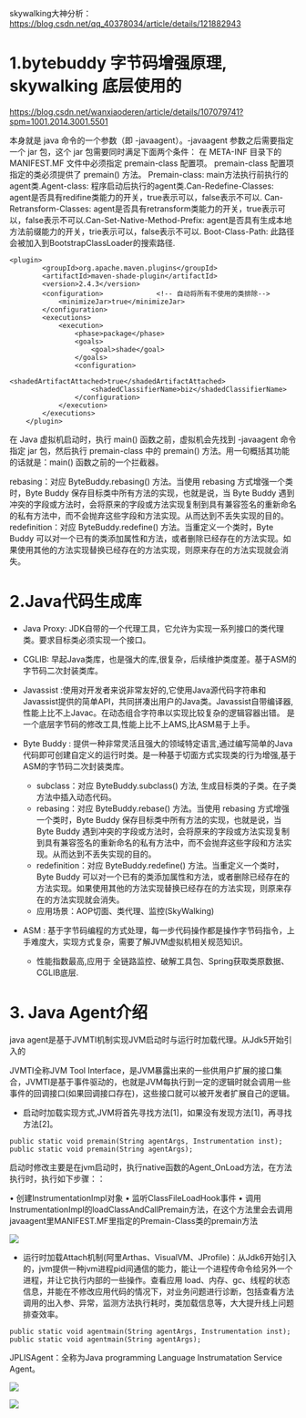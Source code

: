 
skywalking大神分析： https://blog.csdn.net/qq_40378034/article/details/121882943



# 1.bytebuddy 字节码增强原理,  skywalking 底层使用的
https://blog.csdn.net/wanxiaoderen/article/details/107079741?spm=1001.2014.3001.5501

本身就是 java 命令的一个参数（即 -javaagent）。-javaagent 参数之后需要指定一个 jar 包，这个 jar 包需要同时满足下面两个条件：
在 META-INF 目录下的 MANIFEST.MF 文件中必须指定 premain-class 配置项。
    premain-class 配置项指定的类必须提供了 premain() 方法。
    Premain-class: main方法执行前执行的agent类.Agent-class: 程序启动后执行的agent类.Can-Redefine-Classes: agent是否具有redifine类能力的开关，true表示可以，false表示不可以.
    Can-Retransform-Classes: agent是否具有retransform类能力的开关，true表示可以，false表示不可以.Can-Set-Native-Method-Prefix: agent是否具有生成本地方法前缀能力的开关，trie表示可以，false表示不可以.
    Boot-Class-Path: 此路径会被加入到BootstrapClassLoader的搜索路径.
    
    <plugin>
            <groupId>org.apache.maven.plugins</groupId>
            <artifactId>maven-shade-plugin</artifactId>
            <version>2.4.3</version>
            <configuration>             <!-- 自动将所有不使用的类排除-->
                <minimizeJar>true</minimizeJar>
            </configuration>
            <executions>
                <execution>
                    <phase>package</phase>
                    <goals>
                        <goal>shade</goal>
                    </goals>
                    <configuration>
                        <shadedArtifactAttached>true</shadedArtifactAttached>
                        <shadedClassifierName>biz</shadedClassifierName>
                    </configuration>
                </execution>
            </executions>
        </plugin>
        
    
在 Java 虚拟机启动时，执行 main() 函数之前，虚拟机会先找到 -javaagent 命令指定 jar 包，然后执行 premain-class 中的 premain() 方法。用一句概括其功能的话就是：main() 函数之前的一个拦截器。



rebasing：对应 ByteBuddy.rebasing() 方法。当使用 rebasing 方式增强一个类时，Byte Buddy 保存目标类中所有方法的实现，也就是说，当 Byte Buddy 遇到冲突的字段或方法时，会将原来的字段或方法实现复制到具有兼容签名的重新命名的私有方法中，而不会抛弃这些字段和方法实现。从而达到不丢失实现的目的。
redefinition：对应 ByteBuddy.redefine() 方法。当重定义一个类时，Byte Buddy 可以对一个已有的类添加属性和方法，或者删除已经存在的方法实现。如果使用其他的方法实现替换已经存在的方法实现，则原来存在的方法实现就会消失。



# 2.Java代码生成库
- Java Proxy: JDK自带的一个代理工具，它允许为实现一系列接口的类代理类。要求目标类必须实现一个接口。
- CGLIB: 早起Java类库，也是强大的库,很复杂，后续维护类度差。基于ASM的字节码二次封装类库。
- Javassist :使用对开发者来说非常友好的,它使用Java源代码字符串和Javassist提供的简单API，共同拼凑出用户的Java类。Javassist自带编译器,性能上比不上Javac。在动态组合字符串以实现比较复杂的逻辑容器出错。
    是一个底层字节码的修改工具,性能上比不上AMS,比ASM易于上手。
- Byte Buddy : 提供一种非常灵活且强大的领域特定语言,通过编写简单的Java代码即可创建自定义的运行时类。是一种基于切面方式实现类的行为增强,基于ASM的字节码二次封装类库。
    - subclass：对应 ByteBuddy.subclass() 方法, 生成目标类的子类。在子类方法中插入动态代码。
    - rebasing：对应 ByteBuddy.rebase() 方法。当使用 rebasing 方式增强一个类时，Byte Buddy 保存目标类中所有方法的实现，也就是说，当 Byte Buddy 遇到冲突的字段或方法时，会将原来的字段或方法实现复制到具有兼容签名的重新命名的私有方法中，而不会抛弃这些字段和方法实现。从而达到不丢失实现的目的。
    - redefinition：对应 ByteBuddy.redefine() 方法。当重定义一个类时，Byte Buddy 可以对一个已有的类添加属性和方法，或者删除已经存在的方法实现。如果使用其他的方法实现替换已经存在的方法实现，则原来存在的方法实现就会消失。
    - 应用场景：AOP切面、类代理、监控(SkyWalking)
    
- ASM : 基于字节码编程的方式处理，每一步代码操作都是操作字节码指令，上手难度大，实现方式复杂，需要了解JVM虚拟机相关规范知识。
    - 性能指数最高,应用于 全链路监控、破解工具包、Spring获取类原数据、CGLIB底层.


# 3. Java Agent介绍

java agent是基于JVMTI机制实现JVM启动时与运行时加载代理。从Jdk5开始引入的

JVMTI全称JVM Tool Interface，是JVM暴露出来的一些供用户扩展的接口集合，JVMTI是基于事件驱动的，也就是JVM每执行到一定的逻辑时就会调用一些事件的回调接口(如果回调接口存在)，这些接口就可以被开发者扩展自己的逻辑。


- 启动时加载实现方式,JVM将首先寻找方法[1]，如果没有发现方法[1]，再寻找方法[2]。

```
public static void premain(String agentArgs, Instrumentation inst); 
public static void premain(String agentArgs);
```

启动时修改主要是在jvm启动时，执行native函数的Agent_OnLoad方法，在方法执行时，执行如下步骤：：

• 创建InstrumentationImpl对象
• 监听ClassFileLoadHook事件
• 调用InstrumentationImpl的loadClassAndCallPremain方法，在这个方法里会去调用javaagent里MANIFEST.MF里指定的Premain-Class类的premain方法

![](https://img2022.cnblogs.com/blog/1694759/202206/1694759-20220608160012865-793445777.png)


- 运行时加载Attach机制(阿里Arthas、VisualVM、JProfile)：从Jdk6开始引入的，jvm提供一种jvm进程pid间通信的能力，能让一个进程传命令给另外一个进程，并让它执行内部的一些操作。查看应用 load、内存、gc、线程的状态信息，并能在不修改应用代码的情况下，对业务问题进行诊断，包括查看方法调用的出入参、异常，监测方法执行耗时，类加载信息等，大大提升线上问题排查效率。

```
public static void agentmain(String agentArgs, Instrumentation inst); 
public static void agentmain(String agentArgs);
```

JPLISAgent：全称为Java programming Language Instrumatation Service Agent。

![](https://img2022.cnblogs.com/blog/1694759/202206/1694759-20220609113853092-780241676.png)

![](https://img2022.cnblogs.com/blog/1694759/202206/1694759-20220616123708521-892655234.png)